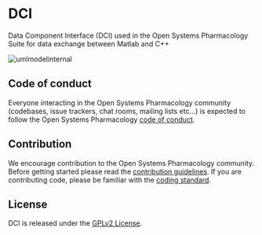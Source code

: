 # DCI
Data Component Interface (DCI) used in the Open Systems Pharmacology Suite for data exchange between Matlab and C++

![umlmodelinternal](https://cloud.githubusercontent.com/assets/25061876/23662222/1b15f79c-034f-11e7-9e4f-ae6213959058.gif)

## Code of conduct
Everyone interacting in the Open Systems Pharmacology community (codebases, issue trackers, chat rooms, mailing lists etc...) is expected to follow the Open Systems Pharmacology [code of conduct](https://github.com/Open-Systems-Pharmacology/Suite/blob/master/CODE_OF_CONDUCT.md).

## Contribution
We encourage contribution to the Open Systems Pharmacology community. Before getting started please read the [contribution guidelines](https://github.com/Open-Systems-Pharmacology/Suite/blob/master/CONTRIBUTING.md). If you are contributing code, please be familiar with the [coding standard](https://github.com/Open-Systems-Pharmacology/Suite/blob/master/CODING_STANDARD.md).

## License
DCI is released under the [GPLv2 License](LICENSE).
